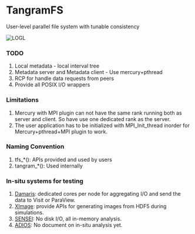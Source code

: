 # TangramFS

User-level parallel file system with tunable consistency

![LOGL](https://png.pngtree.com/png-vector/20201128/ourmid/pngtree-tangram-png-image_2412176.jpg)


### TODO 

1. Local metadata - local interval tree
2. Metadata server and Metadata client - Use mercury+pthread
3. RCP for handle data requests from peers
4. Provide all POSIX I/O wrappers

### Limitations
1. Mercury with MPI plugin can not have the same rank running both as server and client. So have use one dedicated rank as the server.
2. The user application has to be initialized with MPI_Init_thread inorder for Mercury+pthread+MPI plugin to work.

### Naming Convention

1. tfs_*(): APIs provided and used by users
2. tangram_*(): Used internally


### In-situ systems for testing

1. [Damaris](https://project.inria.fr/damaris/documentation/): dedicated cores per node for aggregating I/O and send the data to Visit or ParaView.
2. [XImage](https://project.inria.fr/damaris/documentation/): provide APIs for generating images from HDF5 during simulations.
3. [SENSEI](https://sensei-insitu.org/learn-more/software.html): No disk I/O, all in-memory analysis.
4. [ADIOS](https://adios2.readthedocs.io/en/latest/): No document on in-situ analysis yet.
